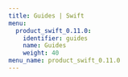 ```yaml
---
title: Guides | Swift
menu:
  product_swift_0.11.0:
    identifier: guides
    name: Guides
    weight: 40
menu_name: product_swift_0.11.0
---
```


